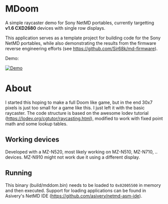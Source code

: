 # MDoom

A simple raycaster demo for Sony NetMD portables, currently targetting **v1.6 CXD2680** devices with single row displays. 

This application serves as a template project for building code for the Sony NetMD portables, while also demonstrating the results from the firmware reverse engineering efforts (see https://github.com/Sir68k/md-firmware).

Demo:

[![Demo](https://img.youtube.com/vi/7OHny4QqUiI/0.jpg)](https://www.youtube.com/watch?v=7OHny4QqUiI)

# About

I started this hoping to make a full Doom like game, but in the end 30x7 pixels is just too small for a game like this. I just left it with the basic raycaster.
The code structure is based on the awesome lodev tutorial (https://lodev.org/cgtutor/raycasting.html), modified to work with fixed point math and some lookup tables.

## Working devices

Developed with a MZ-N520, most likely working on MZ-N510, MZ-N710, .. devices. MZ-N910 might not work due it using a different display.

## Running

This binary (build/mddom.bin) needs to be loaded to `0x02005500` in memory and then executed. Support for loading applications can be found in Asivery's NetMD IDE (https://github.com/asivery/netmd-asm-ide).
